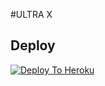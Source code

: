#ULTRA X

## Deploy
[![Deploy To Heroku](https://www.herokucdn.com/deploy/button.svg)](https://dashboard.heroku.com/new?button-url=https%3A%2F%2Fgithub.com%Meow-Userbot%2FHEROKU&template=https%3A%2F%2Fgithub.com%Meow-Userbot%2FHEROKU)
